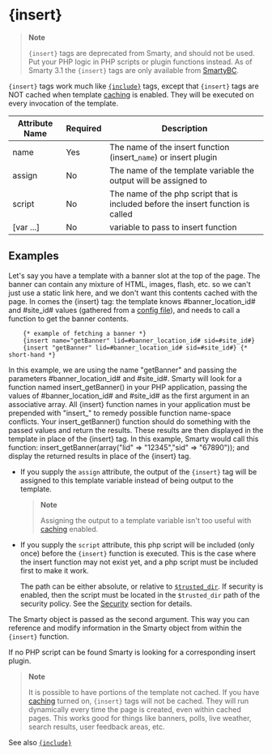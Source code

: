 # {insert}

> **Note**
>
> `{insert}` tags are deprecated from Smarty, and should not be used.
> Put your PHP logic in PHP scripts or plugin functions instead.
> As of Smarty 3.1 the `{insert}` tags are only available from
> [SmartyBC](#bc).

`{insert}` tags work much like [`{include}`](language-function-include.md)
tags, except that `{insert}` tags are NOT cached when template
[caching](../../programmers/caching.md) is enabled. They will be executed on every
invocation of the template.

| Attribute Name | Required | Description                                                                      |
|----------------|----------|----------------------------------------------------------------------------------|
| name           | Yes      | The name of the insert function (insert_`name`) or insert plugin                 |
| assign         | No       | The name of the template variable the output will be assigned to                 |
| script         | No       | The name of the php script that is included before the insert function is called |
| \[var \...\]   | No       | variable to pass to insert function                                              |

## Examples

Let's say you have a template with a banner slot at the top of the
page. The banner can contain any mixture of HTML, images, flash, etc. so
we can't just use a static link here, and we don't want this contents
cached with the page. In comes the {insert} tag: the template knows
\#banner\_location\_id\# and \#site\_id\# values (gathered from a
[config file](../config-files.md)), and needs to call a function to get the
banner contents.

```smarty
    {* example of fetching a banner *}
    {insert name="getBanner" lid=#banner_location_id# sid=#site_id#}
    {insert "getBanner" lid=#banner_location_id# sid=#site_id#} {* short-hand *}
```

In this example, we are using the name "getBanner" and passing the
parameters \#banner\_location\_id\# and \#site\_id\#. Smarty will look
for a function named insert\_getBanner() in your PHP application,
passing the values of \#banner\_location\_id\# and \#site\_id\# as the
first argument in an associative array. All {insert} function names in
your application must be prepended with "insert_" to remedy possible
function name-space conflicts. Your insert\_getBanner() function should
do something with the passed values and return the results. These
results are then displayed in the template in place of the {insert} tag.
In this example, Smarty would call this function:
insert_getBanner(array("lid" => "12345","sid" => "67890"));
and display the returned results in place of the {insert} tag.

-   If you supply the `assign` attribute, the output of the `{insert}`
    tag will be assigned to this template variable instead of being
    output to the template.

    > **Note**
    >
    > Assigning the output to a template variable isn't too useful with
    > [caching](../../programmers/api-variables/variable-caching.md) enabled.

-   If you supply the `script` attribute, this php script will be
    included (only once) before the `{insert}` function is executed.
    This is the case where the insert function may not exist yet, and a
    php script must be included first to make it work.

    The path can be either absolute, or relative to
    [`$trusted_dir`](../../programmers/api-variables/variable-trusted-dir.md). If security is enabled,
    then the script must be located in the `$trusted_dir` path of the
    security policy. See the [Security](../../programmers/advanced-features/advanced-features-security.md)
    section for details.

The Smarty object is passed as the second argument. This way you can
reference and modify information in the Smarty object from within the
`{insert}` function.

If no PHP script can be found Smarty is looking for a corresponding
insert plugin.

> **Note**
>
> It is possible to have portions of the template not cached. If you
> have [caching](../../programmers/api-variables/variable-caching.md) turned on, `{insert}` tags will not be
> cached. They will run dynamically every time the page is created, even
> within cached pages. This works good for things like banners, polls,
> live weather, search results, user feedback areas, etc.

See also [`{include}`](language-function-include.md)
